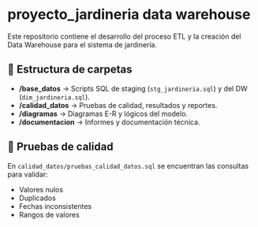 # proyecto_jardineria data warehouse 

Este repositorio contiene el desarrollo del proceso ETL y la creación del Data Warehouse para el sistema de jardinería.

## 📁 Estructura de carpetas

- **/base_datos** → Scripts SQL de staging (`stg_jardineria.sql`) y del DW (`dim_jardineria.sql`).
- **/calidad_datos** → Pruebas de calidad, resultados y reportes.
- **/diagramas** → Diagramas E-R y lógicos del modelo.
- **/documentacion** → Informes y documentación técnica.

## 🧪 Pruebas de calidad
En `calidad_datos/pruebas_calidad_datos.sql` se encuentran las consultas para validar:
- Valores nulos
- Duplicados
- Fechas inconsistentes
- Rangos de valores
